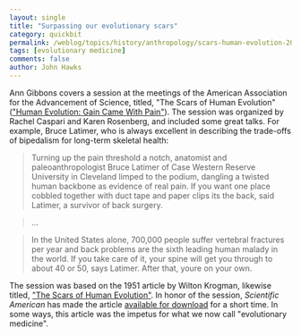 ```yaml
---
layout: single 
title: "Surpassing our evolutionary scars" 
category: quickbit
permalink: /weblog/topics/history/anthropology/scars-human-evolution-2013.html
tags: [evolutionary medicine] 
comments: false 
author: John Hawks 
---
```


Ann Gibbons covers a session at the meetings of the American Association for the Advancement of Science, titled, "The Scars of Human Evolution" (<a href="http://news.sciencemag.org/sciencenow/2013/02/human-evolution-gain-came-with-p.html">"Human Evolution: Gain Came With Pain"</a>). The session was organized by Rachel Caspari and Karen Rosenberg, and included some great talks. For example, Bruce Latimer, who is always excellent in describing the trade-offs of bipedalism for long-term skeletal health: 

<blockquote>Turning up the pain threshold a notch, anatomist and paleoanthropologist Bruce Latimer of Case Western Reserve University in Cleveland limped to the podium, dangling a twisted human backbone as evidence of real pain. If you want one place cobbled together with duct tape and paper clips its the back, said Latimer, a survivor of back surgery.</blockquote>

<blockquote>...</blockquote>

<blockquote>In the United States alone, 700,000 people suffer vertebral fractures per year and back problems are the sixth leading human malady in the world. If you take care of it, your spine will get you through to about 40 or 50, says Latimer. After that, youre on your own.</blockquote>

The session was based on the 1951 article by Wilton Krogman, likewise titled, <a href="http://www.nature.com/scientificamerican/journal/v185/n6/pdf/scientificamerican1251-54.pdf">"The Scars of Human Evolution"</a>. In honor of the session, <em>Scientific American</em> has made the article <a href="http://www.nature.com/scientificamerican/journal/v185/n6/pdf/scientificamerican1251-54.pdf">available for download</a> for a short time. In some ways, this article was the impetus for what we now call "evolutionary medicine". 

